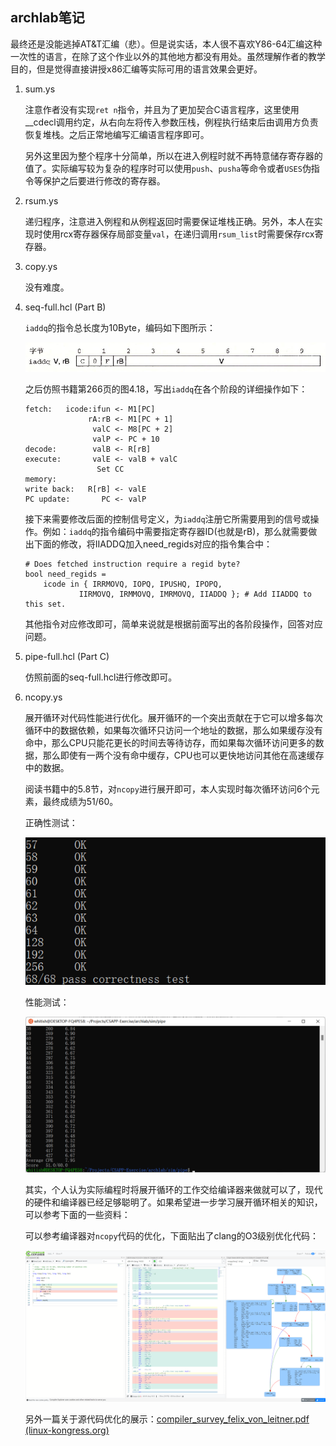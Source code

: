 ## archlab笔记

最终还是没能逃掉AT&T汇编（悲）。但是说实话，本人很不喜欢Y86-64汇编这种一次性的语言，在除了这个作业以外的其他地方都没有用处。虽然理解作者的教学目的，但是觉得直接讲授x86汇编等实际可用的语言效果会更好。

1. sum.ys

    注意作者没有实现`ret n`指令，并且为了更加契合C语言程序，这里使用__cdecl调用约定，从右向左将传入参数压栈，例程执行结束后由调用方负责恢复堆栈。之后正常地编写汇编语言程序即可。

    另外这里因为整个程序十分简单，所以在进入例程时就不再特意储存寄存器的值了。实际编写较为复杂的程序时可以使用`push`、`pusha`等命令或者`USES`伪指令等保护之后要进行修改的寄存器。

2. rsum.ys

    递归程序，注意进入例程和从例程返回时需要保证堆栈正确。另外，本人在实现时使用rcx寄存器保存局部变量`val`，在递归调用`rsum_list`时需要保存rcx寄存器。

3. copy.ys

    没有难度。

4. seq-full.hcl (Part B)

    `iaddq`的指令总长度为10Byte，编码如下图所示：

    ![](screenshot/IADDQCommand.png)

    之后仿照书籍第266页的图4.18，写出`iaddq`在各个阶段的详细操作如下：

    ```
    fetch:   icode:ifun <- M1[PC]
                  rA:rB <- M1[PC + 1]
                   valC <- M8[PC + 2]
                   valP <- PC + 10
    decode:        valB <- R[rB]
    execute:       valE <- valB + valC
                    Set CC
    memory:
    write back:   R[rB] <- valE
    PC update:       PC <- valP
    ```
    接下来需要修改后面的控制信号定义，为`iaddq`注册它所需要用到的信号或操作。例如：`iaddq`的指令编码中需要指定寄存器ID(也就是rB)，那么就需要做出下面的修改，将IIADDQ加入need_regids对应的指令集合中：

    ```
    # Does fetched instruction require a regid byte?
    bool need_regids =
        icode in { IRRMOVQ, IOPQ, IPUSHQ, IPOPQ, 
                IIRMOVQ, IRMMOVQ, IMRMOVQ, IIADDQ }; # Add IIADDQ to this set.
    ```

    其他指令对应修改即可，简单来说就是根据前面写出的各阶段操作，回答对应问题。

5. pipe-full.hcl (Part C)

    仿照前面的seq-full.hcl进行修改即可。

6. ncopy.ys

    展开循环对代码性能进行优化。展开循环的一个突出贡献在于它可以增多每次循环中的数据依赖，如果每次循环只访问一个地址的数据，那么如果缓存没有命中，那么CPU只能花更长的时间去等待访存，而如果每次循环访问更多的数据，那么即使有一两个没有命中缓存，CPU也可以更快地访问其他在高速缓存中的数据。

    阅读书籍中的5.8节，对`ncopy`进行展开即可，本人实现时每次循环访问6个元素，最终成绩为51/60。

    正确性测试：

    ![](screenshot/CorrectnessOutput.png)

    性能测试：

    ![](screenshot/BenchmarkOutput.png)

    其实，个人认为实际编程时将展开循环的工作交给编译器来做就可以了，现代的硬件和编译器已经足够聪明了。如果希望进一步学习展开循环相关的知识，可以参考下面的一些资料：

    可以参考编译器对`ncopy`代码的优化，下面贴出了clang的O3级别优化代码：

    ![](screenshot/ClangOptimization.png)

    另外一篇关于源代码优化的展示：[compiler_survey_felix_von_leitner.pdf (linux-kongress.org)](http://www.linux-kongress.org/2009/slides/compiler_survey_felix_von_leitner.pdf)
